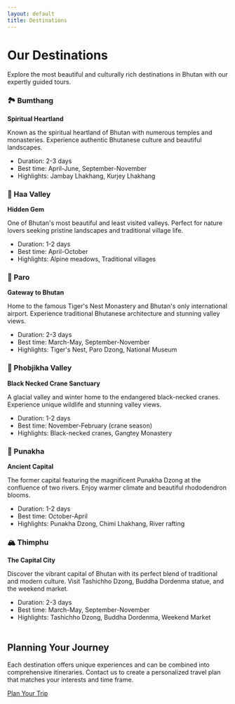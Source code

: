 ```yaml
---
layout: default
title: Destinations
---
```


<div class="container">
  <h1>Our Destinations</h1>
  <p>Explore the most beautiful and culturally rich destinations in Bhutan with our expertly guided tours.</p>

  <div class="destination-grid">
    <div class="destination-card">
      <h3> 🏞️ Bumthang</h3>
      <p><strong>Spiritual Heartland</strong></p>
      <p>Known as the spiritual heartland of Bhutan with numerous temples and monasteries. Experience authentic Bhutanese culture and beautiful landscapes.</p>
      <ul>
        <li>Duration: 2-3 days</li>
        <li>Best time:  April-June, September-November</li>
        <li>Highlights: Jambay Lhakhang, Kurjey Lhakhang</li>
      </ul>
    </div>
    <div class="destination-card">
      <h3>🌄 Haa Valley</h3>
      <p><strong>Hidden Gem</strong></p>
      <p>One of Bhutan's most beautiful and least visited valleys. Perfect for nature lovers seeking pristine landscapes and traditional village life.</p>
      <ul>
        <li>Duration:  1-2 days</li>
        <li>Best time: April-October</li>
        <li>Highlights: Alpine meadows, Traditional villages</li>
      </ul>
    </div>
    <div class="destination-card">
      <h3>🏯 Paro</h3>
      <p><strong>Gateway to Bhutan</strong></p>
      <p>Home to the famous Tiger's Nest Monastery and Bhutan's only international airport. Experience traditional Bhutanese architecture and stunning valley views.</p>
      <ul>
        <li>Duration:  2-3 days</li>
        <li>Best time: March-May, September-November</li>
        <li>Highlights: Tiger's Nest, Paro Dzong, National Museum</li>
      </ul>
    </div>
    <div class="destination-card">
      <h3>🪽 Phobjikha Valley</h3>
      <p><strong>Black Necked Crane Sanctuary</strong></p>
      <p>A glacial valley and winter home to the endangered black-necked cranes. Experience unique wildlife and stunning valley views.</p>
      <ul>
        <li>Duration: 1-2 days</li>
        <li>Best time: November-February (crane season)</li>
        <li>Highlights: Black-necked cranes, Gangtey Monastery</li>
      </ul>
    </div>
    <div class="destination-card">
      <h3> 🌸 Punakha</h3>
      <p><strong>Ancient Capital</strong></p>
      <p> The former capital featuring the magnificent Punakha Dzong at the confluence of two rivers. Enjoy warmer climate and beautiful rhododendron blooms.</p>
      <ul>
        <li>Duration:  1-2 days</li>
        <li>Best time: October-April</li>
        <li>Highlights: Punakha Dzong, Chimi Lhakhang, River rafting</li>
      </ul>
    </div>
    <div class="destination-card">
      <h3>🏔️ Thimphu</h3>
      <p><strong>The Capital City</strong></p>
      <p> Discover the vibrant capital of Bhutan with its perfect blend of traditional and modern culture. Visit Tashichho Dzong, Buddha Dordenma statue, and the weekend market.</p>
      <ul>
        <li>Duration: 2-3 days</li>
        <li>Best time: March-May, September-November</li>
        <li>Highlights: Tashichho Dzong, Buddha Dordenma, Weekend Market</li>
      </ul>
    </div>
  </div>

  <section style="margin-top: 3rem;">
    <h2>Planning Your Journey</h2>
    <p>Each destination offers unique experiences and can be combined into comprehensive itineraries. Contact us to create a personalized travel plan that matches your interests and time frame.</p>
    <a href="{{ '/contact' | relative_url }}" class="btn-primary">Plan Your Trip</a>
  </section>
</div>